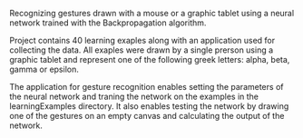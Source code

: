 Recognizing gestures drawn with a mouse or a graphic tablet using a neural network trained with the Backpropagation algorithm.

Project contains 40 learning exaples along with an application used for collecting the data. All exaples were drawn by a single prerson
using a graphic tablet and represent one of the following greek letters: alpha, beta, gamma or epsilon.

The application for gesture recognition enables setting the parameters of the neural network and traning the network on the examples in the
learningExamples directory. It also enables testing the network by drawing one of the gestures on an empty canvas and calculating the output
of the network.
